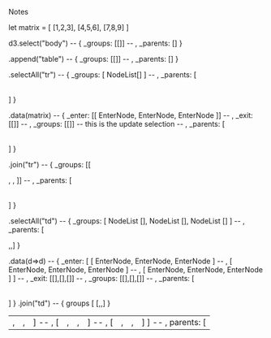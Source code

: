 Notes

let matrix = [ [1,2,3], [4,5,6], [7,8,9] ]

d3.select("body")    -- { _groups: [[<body>]]
                     -- , _parents: [<html>] }

  .append("table")   -- { _groups: [[<table>]]
                     -- , _parents: [<html>] }

  .selectAll("tr")   -- { _groups: [ NodeList[] ]
                     -- , _parents: [<table>] }

  .data(matrix)      -- { _enter: [[ EnterNode, EnterNode, EnterNode ]]
                     -- , _exit: [[]]
                     -- , _groups: [[]] -- this is the update selection
                     -- , _parents: [<table>] }

  .join("tr")        -- { _groups: [[<tr>, <tr>, <tr>]]
                     -- , _parents: [<table>] }

  .selectAll("td")   -- { _groups: [ NodeList [], NodeList [], NodeList [] ]
                     -- , _parents: [<tr>,<tr>,<tr>] }

  .data(d=>d)        -- { _enter: [ [ EnterNode, EnterNode, EnterNode ]
                     --           , [ EnterNode, EnterNode, EnterNode ]
                     --           , [ EnterNode, EnterNode, EnterNode ] ]
                     -- , _exit: [[],[],[]]
                     -- , _groups: [[],[],[]]
                     -- , _parents: [<table>] }
  .join("td")        -- { groups [ [<td>,<td>,<td>]
                     --          , [<td>,<td>,<td>]
                     --          , [<td>,<td>,<td>] ]
                     -- , parents: [<tr>,<tr>,<tr>] }